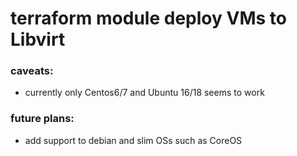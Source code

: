 # terraform module deploy VMs to Libvirt


### caveats:
 - currently only Centos6/7 and Ubuntu 16/18 seems to work
### future plans:
 - add support to debian and slim OSs such as CoreOS
